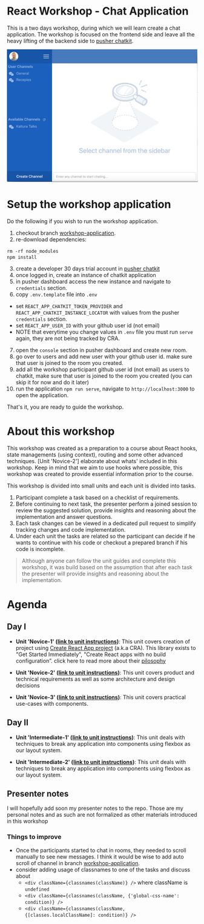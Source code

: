 # React Workshop - Chat Application

This is a two days workshop, during which we will learn create a chat application. The workshop is focused on the frontend side and leave all the heavy lifting of the backend side to [pusher chatkit](https://pusher.com/chatkit).

![chat app](./workshop-guides/images/react-workshop-app-1.jpg)

# Setup the workshop application
Do the following if you wish to run the workshop application.

1. checkout branch [workshop-application](https://github.com/esakal/react-workshop/tree/workshop-application).
2. re-download dependencies:
```
rm -rf node_modules
npm install
```
3. create a developer 30 days trial account in [pusher chatkit](https://pusher.com/chatkit)
4. once logged in, create an instance of chatkit application
5. in pusher dashboard access the new instance and navigate to `credentials` section. 
6. copy `.env.template` file into `.env`
  - set `REACT_APP_CHATKIT_TOKEN_PROVIDER` and `REACT_APP_CHATKIT_INSTANCE_LOCATOR` with values from the pusher `credentials` section.
  - set `REACT_APP_USER_ID` with your github user id (not email)
  - NOTE that everytime you change values in `.env` file you must run `serve` again, they are not being tracked by CRA.
7. open the `console` section in pusher dashboard and create new room.
7. go over to users and add new user with your github user id. make sure that user is joined to the room you created.
8. add all the workshop participant github user id (not email) as users to chatkit, make sure that user is joined to the room you created (you can skip it for now and do it later)
9. run the application `npm run serve`, navigate to `http://localhost:3000` to open the application.

That's it, you are ready to guide the workshop.

# About this workshop
This workshop was created as a preparation to a course about React hooks, state managements (using context), routing and some other advanced techniques. [Unit 'Novice-2'] elaborate about whats' included in this workshop. Keep in mind that we aim to use hooks where possible, this workshop was created to provide essential information prior to the course.

This workshop is divided into small units and each unit is divided into tasks. 

1. Participant complete a task based on a checklist of requirements.
2. Before continuing to next task, the presenter perform a joined session to review the suggested solution, provide insights and reasoning about the implementation and answer questions.
2. Each task changes can be viewed in a dedicated pull request to simplify tracking changes and code implementation.
3. Under each unit the tasks are related so the participant can decide if he wants to continue with his code or checkout a prepared branch if his code is incomplete.

> Although anyone can follow the unit guides and complete this workshop, it was build based on the assumption that after each task the presenter will provide insights and reasoning about the implementation. 

# Agenda

## Day I
- **Unit 'Novice-1' ([link to unit instructions](./workshop-guides/1-novice/novice-1.md))**: This unit covers creation of project using [Create React App project](https://github.com/facebook/react/) (a.k.a CRA). This library exists to "Get Started Immediately", "Create React apps with no build configuration”. click here to read more about their [pilosophy](https://github.com/facebook/create-react-app#philosophy)

- **Unit 'Novice-2' ([link to unit instructions](./workshop-guides/1-novice/novice-2.md))**: This unit covers product and technical requirements as well as some architecture and design decisions

- **Unit 'Novice-3' ([link to unit instructions](./workshop-guides/1-novice/novice-3.md))**: This unit covers practical use-cases with components.

## Day II
- **Unit 'Intermediate-1' ([link to unit instructions](./workshop-guides/2-intermediate/intermediate-1.md))**: This unit deals with techniques to break any application into components using flexbox as our layout system.

- **Unit 'Intermediate-2' ([link to unit instructions](./workshop-guides/2-intermediate/intermediate-2.md))**: This unit deals with techniques to break any application into components using flexbox as our layout system.


## Presenter notes
I will hopefully add soon my presenter notes to the repo. Those are my personal notes and as such are not formalized as other materials introduced in this workshop 

### Things to improve
- Once the participants started to chat in rooms, they needed to scroll manually to see new messages. I think it would be wise to add auto scroll of channel in branch [workshop-application](https://github.com/esakal/react-workshop/tree/workshop-application).
- consider adding usage of classnames to one of the tasks and discuss about
	- `<div className={classnames(className)} />` where className is `undefined`
	- `<div className={classnames(className, {'global-css-name': condition)} />`
	- `<div className={classnames(className, {[classes.localClassName]: condition)} />`  
  

